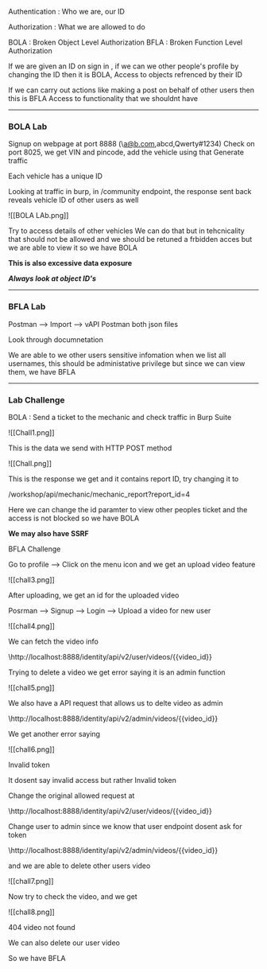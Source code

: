 
Authentication : Who we are, our ID

Authorization : What we are allowed to do

BOLA : Broken Object Level Authorization
BFLA : Broken Function Level Authorization

If we are given an ID on sign in , if we can we other people's profile by changing the ID then it is BOLA, Access to objects refrenced by their ID

If we can carry out actions like making a post on behalf of other users then this is BFLA
Access to functionality that we shouldnt have


---

### BOLA Lab

Signup on webpage at port 8888 (\a@b.com,abcd,Qwerty#1234)
Check on port 8025, we get VIN and pincode, add the vehicle using that
Generate traffic 

Each vehicle has a unique ID

Looking at traffic in burp, in /community endpoint, the response sent back reveals
vehicle ID of other users as well

![[BOLA LAb.png]]

Try to access details of other vehicles
We can do that but in tehcnicality that should not be allowed and we should be retuned a frbidden acces but we are able to view it so we have BOLA

**This is also excessive data exposure**

***Always look at object ID's***

---

### BFLA Lab

Postman --> Import --> vAPI Postman both json files

Look through documnetation

We  are able to we other users sensitive infomation when we list all usernames, this should be administative privilege but since we can view them, we have BFLA


---

### Lab Challenge

BOLA : Send a ticket to the mechanic and check traffic in Burp Suite

![[Chall1.png]]

This is the data we send with HTTP POST method

![[Chall.png]]

This is the response we get and it contains report ID, try changing it to

/workshop/api/mechanic/mechanic_report?report_id=4

Here we can change the id paramter to view other peoples ticket and the access is not blocked so we have BOLA

**We may also have SSRF**


BFLA Challenge

Go to profile --> Click on the menu icon and we get an upload video feature

![[chall3.png]]

After uploading, we get an id for the uploaded video

Posrman --> Signup --> Login --> Upload a video for new user

![[chall4.png]]

We can fetch the video info 

\http://localhost:8888/identity/api/v2/user/videos/{{video_id}}

Trying to delete a video we get error saying it is an admin function

![[chall5.png]]

We also have a API request that allows us to delte video as admin

\http://localhost:8888/identity/api/v2/admin/videos/{{video_id}}

We get another error saying

![[chall6.png]]

Invalid token

It dosent say invalid access but rather Invalid token

Change the original allowed request at 

\http://localhost:8888/identity/api/v2/user/videos/{{video_id}}

Change user to admin since we know that user endpoint dosent ask for token

\http://localhost:8888/identity/api/v2/admin/videos/{{video_id}}

and we are able to delete other users video

![[chall7.png]]

Now try to check the video, and we get


![[chall8.png]]

404 video not found

We can also delete our user video

So we have BFLA